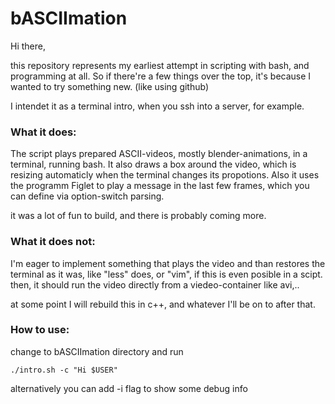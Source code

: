 # bASCIImation

Hi there, 

this repository represents my earliest attempt in scripting with bash, and programming at all.
So if there're a few things over the top, it's because I wanted to try something new. (like using github)

I intendet it as a terminal intro, when you ssh into a server, for example.

### What it does:

The script plays prepared ASCII-videos, mostly blender-animations, in a terminal, running bash. It also draws a box around the video, which is resizing automaticly when the terminal changes its propotions.
Also it uses the programm Figlet to play a message in the last few frames, which you can define via option-switch parsing.

it was a lot of fun to build, and there is probably coming more.

### What it does not:

I'm eager to implement something that plays the video and than restores the terminal as it was, like "less" does, or "vim", if this is even posible in a scipt.
then, it should run the video directly from a viedeo-container like avi,.. 

at some point I will rebuild this in c++, and whatever I'll be on to after that.

### How to use:

change to bASCIImation directory and run 
```
./intro.sh -c "Hi $USER"
```
alternatively you can add -i flag to show some debug info

